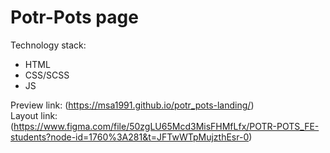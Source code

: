 # Potr-Pots page

Technology stack:
- HTML<br>
- CSS/SCSS<br>
- JS

Preview link: (https://msa1991.github.io/potr_pots-landing/)<br/>
Layout link: (https://www.figma.com/file/50zgLU65Mcd3MisFHMfLfx/POTR-POTS_FE-students?node-id=1760%3A281&t=JFTwWTpMujzthEsr-0)
